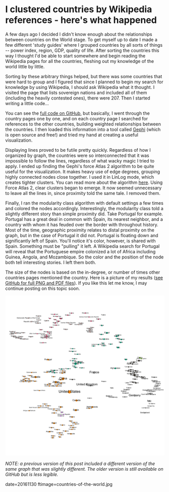 # I clustered countries by Wikipedia references - here's what happened

A few days ago I decided I didn't know enough about the relationships between countries on the World stage.  To get myself up to date I made a few different 'study guides' where I grouped countries by all sorts of things -- power index, region, GDP, quality of life.  After sorting the countries this way I thought I'd be able to start somewhere and begin reading the Wikipedia pages for all the countries, fleshing out my knowledge of the world little by little.

Sorting by these arbitrary things helped, but there was some countries that were hard to group and I figured that since I planned to begin my search for knowledge by using Wikipedia, I should ask Wikipedia what it thought.  I visited the page that lists sovereign nations and included all of them (including the heavily contested ones),  there were 207.  Then I  started writing a little code...

You can see the [full code on GitHub](https://github.com/buckmaxwell/wiki-country-scrape), but basically, I went through the country pages one by one, and on each country page I searched for references to the other countries, building weighted relationships between the countries.  I then loaded this information into a tool called [Gephi](https://gephi.org/) (which is open source and free!) and tried my hand at creating a useful visualization.

Displaying lines proved to be futile pretty quickly. Regardless of how I organized by graph, the countries were so interconnected that it was impossible to follow the lines, regardless of what wacky magic I tried to apply.  I ended up finding the Gephi's force Atlas 2 algorithm to be quite useful for the visualization.  It makes heavy use of edge degrees, grouping highly connected nodes close together.  I used it in LinLog mode, which creates tighter clusters.  You can read more about the algorithm [here](https://github.com/gephi/gephi/wiki/Force-Atlas-2).  Using Force Atlas 2, clear clusters began to emerge.  It now seemed unnecessary to leave all the lines in, since proximity told the same tale.  I removed them.

Finally, I ran the modularity class algorithm with default settings a few times and colored the nodes accordingly.  Interestingly, the modularity class told a slightly different story than simple proximity did. Take Portugal for example.  Portugal has a great deal in common with Spain, its nearest neighbor, and a country with whom it has feuded over the border with throughout history.  Most of the time, geographic proximity relates to distal proximity on the graph, but in the case of Portugal it did not.  Portugal is floating down and significantly left of Spain.  You'll notice it's color, however, is shared with Spain.  Something must be "pulling" it left.    A Wikipedia search for Portugal will reveal that the Portuguese empire colonized a lot of Africa including Guinea, Angola, and Mozambique.  So the color and the position of the node both tell interesting stories.  I left them both.

The size of the nodes is based on the in-degree, or number of times other countries pages mentioned the country.  Here is a picture of my results ([see GitHub for full PNG and PDF files](https://github.com/buckmaxwell/wiki-country-scrape)). If you like this let me know, I may continue posting on this topic soon.

![The Final Product](images/country-clusters-large-lables.png)

*NOTE: a previous version of this post included a different version of the same graph that was slightly different.  The older version is still available on GitHub but is less legible.*



date=20161130
ftimage=countries-of-the-world.jpg
